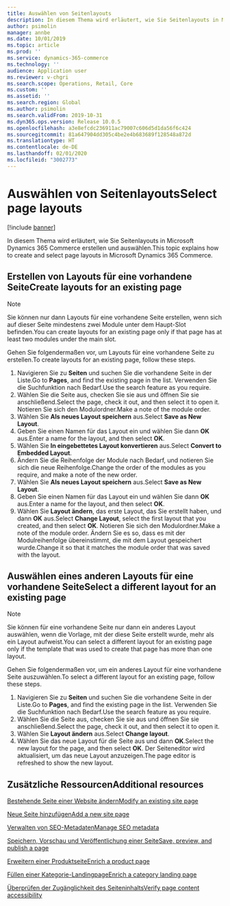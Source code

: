 ```yaml
---
title: Auswählen von Seitenlayouts
description: In diesem Thema wird erläutert, wie Sie Seitenlayouts in Microsoft Dynamics 365 Commerce erstellen und auswählen.
author: psimolin
manager: annbe
ms.date: 10/01/2019
ms.topic: article
ms.prod: ''
ms.service: dynamics-365-commerce
ms.technology: ''
audience: Application user
ms.reviewer: v-chgri
ms.search.scope: Operations, Retail, Core
ms.custom: ''
ms.assetid: ''
ms.search.region: Global
ms.author: psimolin
ms.search.validFrom: 2019-10-31
ms.dyn365.ops.version: Release 10.0.5
ms.openlocfilehash: a3e8efcdc236911ac79007c606d5d1da56f6c424
ms.sourcegitcommit: 81a647904dd305c4be2e4b683689f128548a872d
ms.translationtype: HT
ms.contentlocale: de-DE
ms.lasthandoff: 02/01/2020
ms.locfileid: "3002773"
---
```

# <a name="select-page-layouts"></a><span data-ttu-id="9dcd9-103">Auswählen von Seitenlayouts</span><span class="sxs-lookup"><span data-stu-id="9dcd9-103">Select page layouts</span></span>


[!include [banner](includes/banner.md)]

<span data-ttu-id="9dcd9-104">In diesem Thema wird erläutert, wie Sie Seitenlayouts in Microsoft Dynamics 365 Commerce erstellen und auswählen.</span><span class="sxs-lookup"><span data-stu-id="9dcd9-104">This topic explains how to create and select page layouts in Microsoft Dynamics 365 Commerce.</span></span>

## <a name="create-layouts-for-an-existing-page"></a><span data-ttu-id="9dcd9-105">Erstellen von Layouts für eine vorhandene Seite</span><span class="sxs-lookup"><span data-stu-id="9dcd9-105">Create layouts for an existing page</span></span>

> [!NOTE]
> <span data-ttu-id="9dcd9-106">Sie können nur dann Layouts für eine vorhandene Seite erstellen, wenn sich auf dieser Seite mindestens zwei Module unter dem Haupt-Slot befinden.</span><span class="sxs-lookup"><span data-stu-id="9dcd9-106">You can create layouts for an existing page only if that page has at least two modules under the main slot.</span></span>

<span data-ttu-id="9dcd9-107">Gehen Sie folgendermaßen vor, um Layouts für eine vorhandene Seite zu erstellen.</span><span class="sxs-lookup"><span data-stu-id="9dcd9-107">To create layouts for an existing page, follow these steps.</span></span>

1. <span data-ttu-id="9dcd9-108">Navigieren Sie zu **Seiten** und suchen Sie die vorhandene Seite in der Liste.</span><span class="sxs-lookup"><span data-stu-id="9dcd9-108">Go to **Pages**, and find the existing page in the list.</span></span> <span data-ttu-id="9dcd9-109">Verwenden Sie die Suchfunktion nach Bedarf.</span><span class="sxs-lookup"><span data-stu-id="9dcd9-109">Use the search feature as you require.</span></span>
1. <span data-ttu-id="9dcd9-110">Wählen Sie die Seite aus, checken Sie sie aus und öffnen Sie sie anschließend.</span><span class="sxs-lookup"><span data-stu-id="9dcd9-110">Select the page, check it out, and then select it to open it.</span></span> <span data-ttu-id="9dcd9-111">Notieren Sie sich den Modulordner.</span><span class="sxs-lookup"><span data-stu-id="9dcd9-111">Make a note of the module order.</span></span>
1. <span data-ttu-id="9dcd9-112">Wählen Sie **Als neues Layout speichern** aus.</span><span class="sxs-lookup"><span data-stu-id="9dcd9-112">Select **Save as New Layout**.</span></span>
1. <span data-ttu-id="9dcd9-113">Geben Sie einen Namen für das Layout ein und wählen Sie dann **OK** aus.</span><span class="sxs-lookup"><span data-stu-id="9dcd9-113">Enter a name for the layout, and then select **OK**.</span></span>
1. <span data-ttu-id="9dcd9-114">Wählen Sie **In eingebettetes Layout konvertieren** aus.</span><span class="sxs-lookup"><span data-stu-id="9dcd9-114">Select **Convert to Embedded Layout**.</span></span>
1. <span data-ttu-id="9dcd9-115">Ändern Sie die Reihenfolge der Module nach Bedarf, und notieren Sie sich die neue Reihenfolge.</span><span class="sxs-lookup"><span data-stu-id="9dcd9-115">Change the order of the modules as you require, and make a note of the new order.</span></span>
1. <span data-ttu-id="9dcd9-116">Wählen Sie **Als neues Layout speichern** aus.</span><span class="sxs-lookup"><span data-stu-id="9dcd9-116">Select **Save as New Layout**.</span></span>
1. <span data-ttu-id="9dcd9-117">Geben Sie einen Namen für das Layout ein und wählen Sie dann **OK** aus.</span><span class="sxs-lookup"><span data-stu-id="9dcd9-117">Enter a name for the layout, and then select **OK**.</span></span>
1. <span data-ttu-id="9dcd9-118">Wählen Sie **Layout ändern**, das erste Layout, das Sie erstellt haben, und dann **OK** aus.</span><span class="sxs-lookup"><span data-stu-id="9dcd9-118">Select **Change Layout**, select the first layout that you created, and then select **OK**.</span></span> <span data-ttu-id="9dcd9-119">Notieren Sie sich den Modulordner.</span><span class="sxs-lookup"><span data-stu-id="9dcd9-119">Make a note of the module order.</span></span> <span data-ttu-id="9dcd9-120">Ändern Sie es so, dass es mit der Modulreihenfolge übereinstimmt, die mit dem Layout gespeichert wurde.</span><span class="sxs-lookup"><span data-stu-id="9dcd9-120">Change it so that it matches the module order that was saved with the layout.</span></span>

## <a name="select-a-different-layout-for-an-existing-page"></a><span data-ttu-id="9dcd9-121">Auswählen eines anderen Layouts für eine vorhandene Seite</span><span class="sxs-lookup"><span data-stu-id="9dcd9-121">Select a different layout for an existing page</span></span>

> [!NOTE]
> <span data-ttu-id="9dcd9-122">Sie können für eine vorhandene Seite nur dann ein anderes Layout auswählen, wenn die Vorlage, mit der diese Seite erstellt wurde, mehr als ein Layout aufweist.</span><span class="sxs-lookup"><span data-stu-id="9dcd9-122">You can select a different layout for an existing page only if the template that was used to create that page has more than one layout.</span></span>

<span data-ttu-id="9dcd9-123">Gehen Sie folgendermaßen vor, um ein anderes Layout für eine vorhandene Seite auszuwählen.</span><span class="sxs-lookup"><span data-stu-id="9dcd9-123">To select a different layout for an existing page, follow these steps.</span></span>

1. <span data-ttu-id="9dcd9-124">Navigieren Sie zu **Seiten** und suchen Sie die vorhandene Seite in der Liste.</span><span class="sxs-lookup"><span data-stu-id="9dcd9-124">Go to **Pages**, and find the existing page in the list.</span></span> <span data-ttu-id="9dcd9-125">Verwenden Sie die Suchfunktion nach Bedarf.</span><span class="sxs-lookup"><span data-stu-id="9dcd9-125">Use the search feature as you require.</span></span>
1. <span data-ttu-id="9dcd9-126">Wählen Sie die Seite aus, checken Sie sie aus und öffnen Sie sie anschließend.</span><span class="sxs-lookup"><span data-stu-id="9dcd9-126">Select the page, check it out, and then select it to open it.</span></span>
1. <span data-ttu-id="9dcd9-127">Wählen Sie **Layout ändern** aus.</span><span class="sxs-lookup"><span data-stu-id="9dcd9-127">Select **Change layout**.</span></span>
1. <span data-ttu-id="9dcd9-128">Wählen Sie das neue Layout für die Seite aus und dann **OK**.</span><span class="sxs-lookup"><span data-stu-id="9dcd9-128">Select the new layout for the page, and then select **OK**.</span></span> <span data-ttu-id="9dcd9-129">Der Seiteneditor wird aktualisiert, um das neue Layout anzuzeigen.</span><span class="sxs-lookup"><span data-stu-id="9dcd9-129">The page editor is refreshed to show the new layout.</span></span>

## <a name="additional-resources"></a><span data-ttu-id="9dcd9-130">Zusätzliche Ressourcen</span><span class="sxs-lookup"><span data-stu-id="9dcd9-130">Additional resources</span></span>

[<span data-ttu-id="9dcd9-131">Bestehende Seite einer Website ändern</span><span class="sxs-lookup"><span data-stu-id="9dcd9-131">Modify an existing site page</span></span>](modify-existing-page.md)

[<span data-ttu-id="9dcd9-132">Neue Seite hinzufügen</span><span class="sxs-lookup"><span data-stu-id="9dcd9-132">Add a new site page</span></span>](add-new-page.md)

[<span data-ttu-id="9dcd9-133">Verwalten von SEO-Metadaten</span><span class="sxs-lookup"><span data-stu-id="9dcd9-133">Manage SEO metadata</span></span>](manage-seo-metadata.md)

[<span data-ttu-id="9dcd9-134">Speichern, Vorschau und Veröffentlichung einer Seite</span><span class="sxs-lookup"><span data-stu-id="9dcd9-134">Save, preview, and publish a page</span></span>](save-preview-publish-page.md)

[<span data-ttu-id="9dcd9-135">Erweitern einer Produktseite</span><span class="sxs-lookup"><span data-stu-id="9dcd9-135">Enrich a product page</span></span>](enrich-product-page.md)

[<span data-ttu-id="9dcd9-136">Füllen einer Kategorie-Landingpage</span><span class="sxs-lookup"><span data-stu-id="9dcd9-136">Enrich a category landing page</span></span>](enrich-category-page.md)

[<span data-ttu-id="9dcd9-137">Überprüfen der Zugänglichkeit des Seiteninhalts</span><span class="sxs-lookup"><span data-stu-id="9dcd9-137">Verify page content accessibility</span></span>](verify-accessibility.md)

